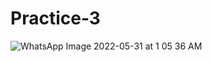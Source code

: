 # Practice-3
![WhatsApp Image 2022-05-31 at 1 05 36 AM](https://user-images.githubusercontent.com/105298916/171278236-538a1637-c6bc-4a50-8972-b6ce097a7eec.jpeg)
